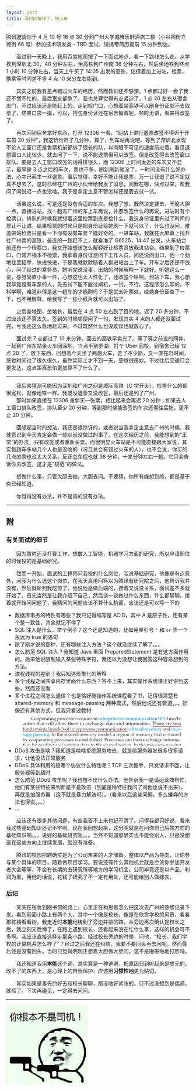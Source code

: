 ```yaml
---
layout: post
title: 没时间解释了，快上车
---
```


<div class="excerpt">
    腾讯邀请你于 4 月 10 号 16 点 30 分到广州大学城雅乐轩酒店二楼（小谷围街立德街 66 号）参加技术研发类 - TRD 面试，请携带简历提前 15 分钟到达。
</div>

&emsp;&emsp;面试前一天晚上，我用百度地图搜了一下面试地点，看一下路线怎么走。从学校到深圳北 30，40 分钟左右，坐高铁到广州南 36 分钟左右，然后坐地铁到终点 1 小时 10 分钟左右。当天上午买了 14:05 出发的高铁，估摸着加上进站，检票，换乘等时间差不多 4 点 10 来分左右能到。

&emsp;&emsp;其实之前我有差点错过火车的经历，然而教训还不够深。1 点都过好一会了我还不慌不忙的，最后室友都急了。我也总算觉得有点紧迫了，1 点 20 左右从宿舍出门，不过应该还是能赶上的。走到校门口，心想着坐高铁可以刷身份证就不去取票了，结果口袋一摸，可以，钱包身份证还在宿舍躺着呢，顿时无语，看来得改签了。

&emsp;&emsp;再次回到宿舍拿好东西，打开 12306 一看，“网站上进行退票改签不得迟于开车前 30 分钟”，我这恰恰迟了几分钟，算了，到车站再说吧。等到了深圳北发现不论人工窗口还是售票机前都排了很长的队，以肉眼不可见的速度前进着。看见退票窗口人比较少，就去问了一下，说不能退票但可以改签。但是改签得去改签窗口排队。要是去人工窗口改签的话得排很久，而 12306 上时间太近的车次又不显示，最早是 3 点之后的车次，票也不多，刷新刷新就没了。一时间没有什么好办法，心中已萌生一丝退意。事后觉得，幸好不能让我退票，万一让我退了说不定就真不想去了。这时已经在广州的小伙伴给我发了消息，问我在哪，快点过来，帮我问了问说迟一点也没啥。我于是拿定主意不管怎样还是要去试一试。

&emsp;&emsp;话虽这么说，可是还是没有合适的车次。我想了想，既然决定要去，干脆大胆一点，直接进站，找一趟去广州的车上车再说，补票改签什么的再说。进站时有个检票口，排队的时候我就想着这里检票到底是检什么，我这身份证里有过了时间的票让不让进。结果检票的时候只是把身份证给她刷一下就可以了，什么也没问，难道进站检票只是看一下你有没有车票？挺好奇的。一进车站，我就在大屏幕上找开往广州南的高铁，最近的一趟赶不上，就看准了 G6525，14:47 出发。火车站台前还有一个检票口，我又开始想该怎么解释好让检票员放我进站台。结果到了检票口，门常开根本不检票，我拿着身份证想问下工作人员，问还没问出口，他一个劲地往里招手，快进快进，于是我就默默随着人群进站台上了车。开车之后还是不放心，问了经过的乘务员，她听完说没事，出站的时候解释一下就好。听她这么一说，感觉简直小事一件，心想这也太人性化了，还改签个啥啊。到站下车，我心想我毕竟是有车票的人，先去试下能不能过闸机，一试，不行。这程序怎么写的，不科学啊，难道非得是这一趟车的才能刷吗？于是就去补票处，给她身份证查了一下，也不用解释，给我写了一张小纸片就可以出站了。

&emsp;&emsp;之后查地图，坐地铁，最后在 4 点 50 左右到了目的地，迟了 20 多分钟，不过应该还不算太久。签到的时候顺便问了一句，发现其实 4 点的人都还没面试完，亏我还这么急地赶过来。不过既然什么也没耽误也就放心了。

&emsp;&emsp;面试完 7 点都过了 10 来分钟，回去的高铁早卖光了。等了等之前说的同伴，一起到广州东站坐火车回深圳，11 点半到罗湖，打个 Uber 回校，到宿舍已经 12 点 20 了。放下东西，回想着今天坐了两趟火车，走了不少路，又一直在赶时间，感觉时间过了很久很久，虽然实际上才不到一天，感觉很奇妙。不过往后交通只会更发达，这点距离恐怕更加算不了什么了。

<hr class="quarter" />

&emsp;&emsp;我后来猜测可能因为深圳和广州之间是城际高铁（C 字开头），检票什么的都很宽松，就像地铁一样。我既没退票又没改签，最后还是到了广州。  
&emsp;&emsp;那时如果直接在 12306 重新买一张票，相比起来会再迟 20 分钟；如果去人工窗口排队改签，排队至少 20 分钟，等到那时候能改签的车次还得往后拖，更不止 20 分钟。

&emsp;&emsp;回想起当时的想法，我还是很惊讶的，或者说当我拿定主意去广州的时候，我就意识到今天肯定会做一些以前没做过的事了。在这次经历之前，我能想到的“正常”的办法，只有改签或者重新买票。而很明显火车站是不可能直接跟大家说，其实每趟车多站几个人也是没啥的（况且总会有错过火车的人），也不会说，你买的几点的票也没太大关系，反正总车程也就 36 分钟，十来分钟左右一趟。它只会告诉你去改签，这才是“规范”的做法。

&emsp;&emsp;想做什么事，只管大胆去做，大胆去问。不要猜，你所有能想到的，都是基于你已经知道。

&emsp;&emsp;你觉得没有办法，并不是真的没有办法。

-----

## 附

### 有关面试的细节

&emsp;&emsp;因为暂时还没打算工作，想做人工智能，机器学习方面的研究，所以申请职位的时候投的是基础研究。

&emsp;&emsp;然而一开始，面试的工程师问我投的什么岗位，我说基础研究，他像是有点意外，问我为什么选这个岗位，在我天真地回答以为腾讯有研究院之后，他告诉我并没有，然后就轮到我吃惊了。他说他是做后端的，接着又说没关系，面试差不多就开始了。首先当然是让我介绍下自己，然后谈一谈做过什么东西，什么都聊聊。接着就开始问问题了，我猜问的问题应该不算什么机密，应该还是可以写一下的

- 数据库事务的特性有哪些？我只记得缩写是 ACID，其中 A 是原子性，还有某个是一致性，其余就记不得了
- SQL 注入是什么，举个例子？这个还是知道的，比如用单引号 `'` 和 `or` 弄一个永远为 true 的语句
- 除了刚才说的那种，还有哪些注入方法？这个就没继续了解了。。。
- 怎么防范 SQL 注入？我知道 Java 里面 PreparedStatement 是有这方面作用的。后来他说限制输入某些特殊字符，我还以为没想让我回答这种容易想到的方法。
- 进程线程的差别？我只知道形象化的解释
- 多个线程之间共享内存里面什么东西？答不上来，其实操作系统课正好讲到这些，然而还没看
- 多个进程之间怎么通信？也是恰好随操作系统课程看了书，记得很清楚有 shared-memory 和 message-passing 两种模式，然后他说还有管道。。。好像还有其他方式，但我只看过教材
  ![IPC](/static/imgs/ipc.png)
- DDoS 攻击是啥？我知道是啥啥拒绝服务攻击，就是给服务器发很多很多请求，让他没法正常服务
- DDoS 具体利用的是哪个协议什么特性呢？TCP 三次握手，只发请求不回，让服务器等到超时
- 怎么防范 DDoS 攻击呢？我也想不出什么办法。他告诉我一是请运营商帮忙，他们有某些特征来判断是不是攻击（到底是啥特征我问了问他也说不出来），再就是加服务器（这不就是暴力解法吗）。（看来以后这些问题，多么嫌弃的方法也得说。。。）
- ...

&emsp;&emsp;应该还有很多其他问题，有些我答不上来也记不清了。问得我都只好说，看来我这些基础知识还记不牢啊。现在我回想起来，这分明就是在问你自己后端方向的基础知识啊。。。说好的基础研究呢。。。当然不知道那确实也不能怪别人，只是没想这在这些方向上继续发展，就没有准备。

&emsp;&emsp;腾讯的校园招聘确实是为了公司未来的人才储备。整体以产品为导向，让你参与某个具体的项目，随着做项目学习。要说还有什么其他机会就是会派你参加开发者大会等等，不会有长期的去研究所等地方的学习机会。公司毕竟还是以产品，利润为重，用他的话说，花钱了研究了不一定有用处，还可能给别人做嫁衣。

### 后记

&emsp;&emsp;某天在宿舍到图书馆的路上，心里正在构思着怎么把这次去广州的感想记录下来。看到前面小路上有两个人，其中一个像是校长，像是在欣赏学校的风景，看看那栋楼看看树。我走近时**本能**地绕到了旁边并排的路，从旁边再次确认是校长之后，我立刻又后悔了，在路上遇到校长，还看起来没在忙什么事，这样的机会可不多啊。我应该直接选择走那条小路，经过校长旁边的时候，问他，“校长，我们学校的计算机系怎么样了”？经过之后我还在纠结，我要不要回头再去问呢，然而最后还是没有回头。当时只觉得明明正想着大胆做大胆问，这不是啪啪啪地打脸吗。

&emsp;&emsp;我还知道我用**本能**这个词，其实算是一种逃避，把原因归到听起来是虚无的，改不了的东西上，是心理上的自我保护。应该用**习惯性地**更为贴切。

&emsp;&emsp;其实如果是事先约好去和校长聊聊，那没啥好紧张的。只不过没想到是偶遇，就慌了。下次再碰见，一定得去问问。

<hr class="quarter" />

<div class="image-wrapper">
    <img src="/static/imgs/notdriver.jpg" alt="not driver"/>
</div>

